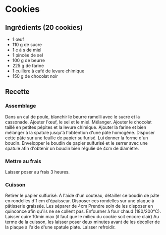 # Cookies
## Ingrédients (20 cookies)
- 1 œuf
- 110 g de sucre
- 1 c à s de miel
- 1 pincée de sel
- 100 g de beurre
- 225 g de farine
- 1 cuillère à café de levure chimique
- 150 g de chocolat noir 

## Recette
### Assemblage
Dans un cul de poule, blanchir le beurre ramolli avec le sucre et la cassonade.
Ajouter l'œuf, le sel et le miel. Mélanger.
Ajouter le chocolat taillé en petites pépites et la levure chimique.
Ajouter la farine et bien mélanger à la spatule jusqu'à l'obtention d'une pâte homogène.
Disposer cette pâte sur une feuille de papier sulfurisé. Lui donner la forme d'un boudin.
Envelopper le boudin de papier sulfurisé et le serrer avec une spatule afin d'obtenir un boudin bien régulie de 4cm de diamètre. 

### Mettre au frais
Laisser poser au frais 3 heures.

### Cuisson
Retirer le papier sulfurisé.
À l'aide d'un couteau, détailler ce boudin de pâte en rondelles d'1 cm d'épaisseur.
Disposer ces rondelles sur une plaque à pâtisserie graissée. Les séparer de 4cm Prendre soin de les disposer en quinconce afin qu'ils ne se collent pas.
Enfourner à four chaud (180/200°C).
Laisser cuire 10min max (il faut que le milieu du cookie soit encore clair)
Au terme de la cuisson, les laisser poser deux minutes avant de les décoller de la plaque à l'aide d'une spatule plate. Laisser refroidir.


